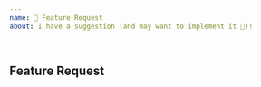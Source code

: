 ```yaml
---
name: 🚀 Feature Request
about: I have a suggestion (and may want to implement it 🙂)!

---
```


## Feature Request

<!-- For feature requests, we don't impose any style. But please leave the headline! -->
